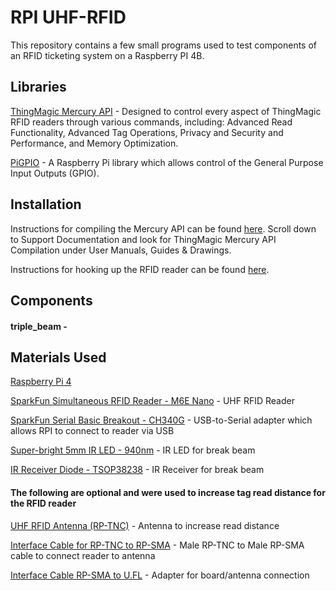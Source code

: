 # RPI UHF-RFID

This repository contains a few small programs used to test components of an RFID ticketing system on a Raspberry PI 4B.

## Libraries

[ThingMagic Mercury API](https://www.jadaktech.com/products/thingmagic-rfid/thingmagic-mercury-api/) - Designed to control every aspect of ThingMagic RFID readers through various commands, including: Advanced Read Functionality, Advanced Tag Operations, Privacy and Security and Performance, and Memory Optimization.

[PiGPIO](https://abyz.me.uk/rpi/pigpio/) - A Raspberry Pi library which allows control of the General Purpose Input Outputs (GPIO).

## Installation

Instructions for compiling the Mercury API can be found [here](https://www.jadaktech.com/products/thingmagic-rfid/thingmagic-mercury-api/). Scroll down to Support Documentation and look for ThingMagic Mercury API Compilation under User Manuals, Guides & Drawings.

Instructions for hooking up the RFID reader can be found [here](https://learn.sparkfun.com/tutorials/simultaneous-rfid-tag-reader-hookup-guide/all).

## Components

#### triple_beam -

## Materials Used

[Raspberry Pi 4](https://www.raspberrypi.org/products/raspberry-pi-4-model-b/)

[SparkFun Simultaneous RFID Reader - M6E Nano](https://www.sparkfun.com/products/14066) - UHF RFID Reader

[SparkFun Serial Basic Breakout - CH340G](https://www.sparkfun.com/products/14050) - USB-to-Serial adapter which allows RPI to connect to reader via USB

[Super-bright 5mm IR LED - 940nm](https://www.adafruit.com/product/387?gclid=CjwKCAjw7--KBhAMEiwAxfpkWL_GouOGbUwtxk4ekROBLFYxH7ntr63XdovG1E-UPKBHUviJtRKxhhoCprcQAvD_BwE) - IR LED for break beam

[IR Receiver Diode - TSOP38238](https://www.sparkfun.com/products/10266) - IR Receiver for break beam

#### The following are optional and were used to increase tag read distance for the RFID reader

[UHF RFID Antenna (RP-TNC)](https://www.sparkfun.com/products/14131) - Antenna to increase read distance

[Interface Cable for RP-TNC to RP-SMA](https://www.sparkfun.com/products/14132) - Male RP-TNC to Male RP-SMA cable to connect reader to antenna

[Interface Cable RP-SMA to U.FL](https://www.sparkfun.com/products/662) - Adapter for board/antenna connection
